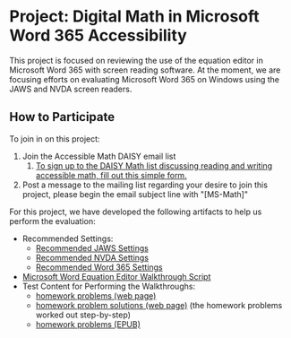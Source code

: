 # Project: Digital Math in Microsoft Word 365 Accessibility
This project is focused on reviewing the use of the equation editor in Microsoft Word 365 with screen reading software. At the moment, we are focusing efforts on evaluating Microsoft Word 365 on Windows using the JAWS and NVDA screen readers.

## How to Participate
To join in on this project:
 1. Join the Accessible Math DAISY email list
    1. [To sign up to the DAISY Math list discussing reading and writing accessible math, fill out this simple form.](https://daisylists.org/postorius/lists/math.daisylists.org/)
 2. Post a message to the mailing list regarding your desire to join this project, please begin the email subject line with "[MS-Math]"

For this project, we have developed the following artifacts to help us perform the evaluation:
 * Recommended Settings:
    * [Recommended JAWS Settings](recommended_jaws_settings.md)
    * [Recommended NVDA Settings](recommended_nvda_settings.md)
    * [Recommended Word 365 Settings](recommended_word_365_settings.md)
 * [Microsoft Word Equation Editor Walkthrough Script](ms_word_equation_editor_walkthrough_script.md)
 * Test Content for Performing the Walkthroughs:
    * [homework problems (web page)](../test_content/homework_problems.html)
    * [homework problem solutions (web page)](../test_content/homework_solutions.html) (the homework problems worked out step-by-step)
    * [homework problems (EPUB)](../test_content/homework_problems.epub) 
